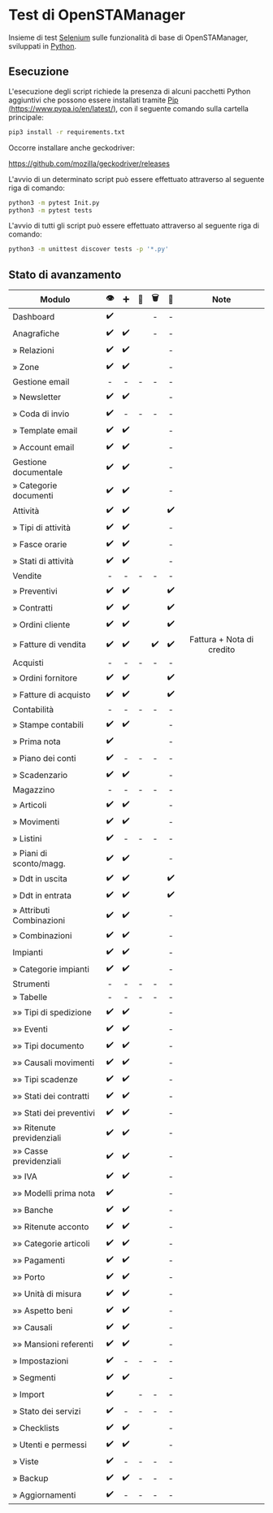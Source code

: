 # Test di OpenSTAManager

Insieme di test [Selenium](https://selenium.dev/) sulle funzionalità di base di OpenSTAManager, sviluppati in [Python](https://www.python.org/).

## Esecuzione

L'esecuzione degli script richiede la presenza di alcuni pacchetti Python aggiuntivi che possono essere installati tramite [Pip (https://www.pypa.io/en/latest/)](https://www.pypa.io/en/latest/), con il seguente comando sulla cartella principale:

```bash
pip3 install -r requirements.txt
```

Occorre installare anche geckodriver:

https://github.com/mozilla/geckodriver/releases

L'avvio di un determinato script può essere effettuato attraverso al seguente riga di comando:
```bash
python3 -m pytest Init.py
python3 -m pytest tests
```
L'avvio di tutti gli script può essere effettuato attraverso al seguente riga di comando:
```bash
python3 -m unittest discover tests -p '*.py'
```

## Stato di avanzamento
 Modulo  | :eye:|:heavy_plus_sign:| :pencil:|:wastebasket:|:bookmark_tabs: | Note |
-------- | :----:|:----------------:|:-------:|:-----------:|:--------------:|:---:|
 Dashboard  | :heavy_check_mark: |||-|-||
 Anagrafiche  | :heavy_check_mark: |:heavy_check_mark: | | -|-||
 » Relazioni  | :heavy_check_mark: |  :heavy_check_mark: |||-||
 » Zone  | :heavy_check_mark: | :heavy_check_mark: |||-||
 Gestione email  | -|-|-|-|-||
 » Newsletter  | :heavy_check_mark: |:heavy_check_mark: |||-||
 » Coda di invio  | :heavy_check_mark: |-|-|-|-||
 » Template email  | :heavy_check_mark: |  :heavy_check_mark: |||-||
 » Account email  | :heavy_check_mark: | :heavy_check_mark: |||-||
 Gestione documentale  | :heavy_check_mark: | :heavy_check_mark: |||-||
 » Categorie documenti  | :heavy_check_mark: |:heavy_check_mark: |||-||
 Attività  | :heavy_check_mark: |  :heavy_check_mark: |||:heavy_check_mark: ||
 » Tipi di attività  | :heavy_check_mark: | :heavy_check_mark: |||-||
 » Fasce orarie  | :heavy_check_mark: | :heavy_check_mark: |||-||
 » Stati di attività  | :heavy_check_mark: | :heavy_check_mark: |||-||
 Vendite  | - | -|-|-|-||
 » Preventivi  | :heavy_check_mark: | :heavy_check_mark: |||:heavy_check_mark: ||
 » Contratti  | :heavy_check_mark: | :heavy_check_mark: |||:heavy_check_mark: ||
 » Ordini cliente  | :heavy_check_mark: |  :heavy_check_mark: |||:heavy_check_mark: ||
 » Fatture di vendita  | :heavy_check_mark: | :heavy_check_mark: || :heavy_check_mark: |:heavy_check_mark: | Fattura + Nota di credito|
 Acquisti  | - |-|-|-|-||
 » Ordini fornitore  | :heavy_check_mark: |:heavy_check_mark: |||:heavy_check_mark: ||
 » Fatture di acquisto  | :heavy_check_mark: |:heavy_check_mark: |||:heavy_check_mark: ||
 Contabilità  | -|-|-|-|-||
 » Stampe contabili  | :heavy_check_mark: | :heavy_check_mark: |||-||
 » Prima nota  | :heavy_check_mark: ||||-||
 » Piano dei conti  | :heavy_check_mark: | -|-|-|-||
 » Scadenzario  | :heavy_check_mark: | :heavy_check_mark: |||-||
 Magazzino  | - |-|-|-|-||
 » Articoli  | :heavy_check_mark: | :heavy_check_mark: |||-||
 » Movimenti  | :heavy_check_mark: | :heavy_check_mark: |||-||
 » Listini  | :heavy_check_mark: | - |-|-|-||
 » Piani di sconto/magg.  | :heavy_check_mark: |  :heavy_check_mark: |||-||
 » Ddt in uscita  | :heavy_check_mark: |:heavy_check_mark: |||:heavy_check_mark: ||
 » Ddt in entrata  | :heavy_check_mark: | :heavy_check_mark: |||:heavy_check_mark: ||
 » Attributi Combinazioni  | :heavy_check_mark: |:heavy_check_mark: |||-||
 » Combinazioni  | :heavy_check_mark: | :heavy_check_mark: |||-||
 Impianti  | :heavy_check_mark: |  :heavy_check_mark: |||-||
 » Categorie impianti  | :heavy_check_mark: | :heavy_check_mark: |||-||
 Strumenti  | - |-|-|-|-||
 » Tabelle  | - |-|-|-|-||
 »» Tipi di spedizione  | :heavy_check_mark: | :heavy_check_mark: |||-||
 »» Eventi  | :heavy_check_mark: |:heavy_check_mark: |||-||
 »» Tipi documento  | :heavy_check_mark: | :heavy_check_mark: |||-||
 »» Causali movimenti  | :heavy_check_mark: | :heavy_check_mark: |||-||
 »» Tipi scadenze  | :heavy_check_mark: | :heavy_check_mark: |||-||
 »» Stati dei contratti  | :heavy_check_mark: | :heavy_check_mark: |||-||
 »» Stati dei preventivi  | :heavy_check_mark: | :heavy_check_mark: |||-||
 »» Ritenute previdenziali  | :heavy_check_mark: | :heavy_check_mark: |||-||
 »» Casse previdenziali  | :heavy_check_mark: | :heavy_check_mark: |||-||
 »» IVA  | :heavy_check_mark: | :heavy_check_mark: |||-||
 »» Modelli prima nota  | :heavy_check_mark: ||||-||
 »» Banche  | :heavy_check_mark: |  :heavy_check_mark: |||-||
 »» Ritenute acconto  | :heavy_check_mark: |:heavy_check_mark: |||-||
 »» Categorie articoli  | :heavy_check_mark: | :heavy_check_mark: |||-||
 »» Pagamenti  | :heavy_check_mark: | :heavy_check_mark: |||-||
 »» Porto  | :heavy_check_mark: | :heavy_check_mark: |||-||
 »» Unità di misura  | :heavy_check_mark: |:heavy_check_mark: |||-||
 »» Aspetto beni  | :heavy_check_mark: | :heavy_check_mark: |||-||
 »» Causali  | :heavy_check_mark: |:heavy_check_mark: |||-||
 »» Mansioni referenti  | :heavy_check_mark: | :heavy_check_mark: |||-||
 » Impostazioni  | :heavy_check_mark: |-|-|-|-||
 » Segmenti  | :heavy_check_mark: | :heavy_check_mark: |||-||
 » Import  | :heavy_check_mark: ||-|-|-||
 » Stato dei servizi  | :heavy_check_mark: |-|-|-|-||
 » Checklists  | :heavy_check_mark: |:heavy_check_mark: |||-||
 » Utenti e permessi  | :heavy_check_mark: |:heavy_check_mark: |||-||
 » Viste  | :heavy_check_mark: |-|-|-|-||
 » Backup  | :heavy_check_mark: |:heavy_check_mark: |-|-|-||
 » Aggiornamenti  | :heavy_check_mark: | -|-|-|-||